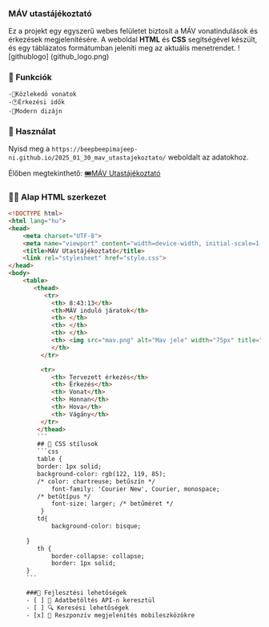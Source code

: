 ### MÁV utastájékoztató
Ez a projekt egy egyszerű webes felületet biztosít a MÁV vonatindulások és érkezések megjelenítésére. A weboldal **HTML** és **CSS** segítségével készült, és egy táblázatos formátumban jeleníti meg az aktuális menetrendet. 
![githublogo] (github_logo.png)

### 📌 Funkciók
    -🚝Közlekedő vonatok
    -🕐Érkezési idők
    -🎨Modern dizájn


### 🚀 Használat
Nyisd meg a `https://beepbeepimajeep-ni.github.io/2025_01_30_mav_utastajekoztato/` weboldalt az adatokhoz.

Élőben megtekinthető:
[🎟MÁV Utastájékoztató](https://beepbeepimajeep-ni.github.io/2025_01_30_mav_utastajekoztato/)

### 👩‍💻 Alap HTML szerkezet
```html
<!DOCTYPE html>
<html lang="hu">
<head>
    <meta charset="UTF-8">
    <meta name="viewport" content="width=device-width, initial-scale=1.0">
    <title>MÁV Utastájékoztató</title>
    <link rel="stylesheet" href="style.css">
</head>
<body>
    <table>
       <thead>
          <tr>
            <th> 8:43:13</th>
            <th>MÁV induló járatok</th>
            <th> </th>
            <th> </th>
            <th> </th>
            <th> <img src="mav.png" alt="Mav jele" width="75px" title="Máv logo"> 
            </th>
         </tr>

         <tr> 
            <th> Tervezett érkezés</th>
            <th> Érkezés</th>
            <th> Vonat</th>
            <th> Honnan</th>
            <th> Hova</th>
            <th> Vágány</th>
         </tr>
        </thead>
        ```
        ## 🎁 CSS stílusok
        ```css
        table {
        border: 1px solid;
        background-color: rgb(122, 119, 85);
        /* color: chartreuse; betűszín */
            font-family: 'Courier New', Courier, monospace;
        /* betűtípus */
            font-size: larger; /* betűméret */
         }
        td{
            background-color: bisque;
    
     }
        th {
            border-collapse: collapse;
            border: 1px solid;
     }
     ```

     ###🔧 Fejlesztési lehetőségek
     - [ ] 🔁 Adatbetöltés API-n keresztül
     - [ ] 🔍 Keresési lehetőségek
     - [x] 📱 Reszponzív megjelenítés mobileszközökre